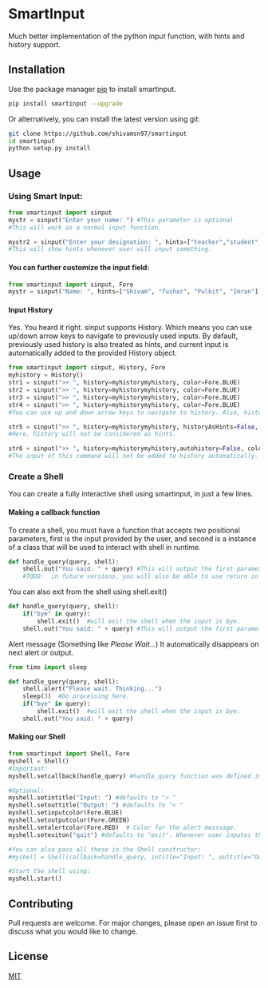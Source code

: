 # SmartInput
Much better implementation of the python input function, with hints and history support.

## Installation

Use the package manager [pip](https://pip.pypa.io/en/stable/) to install smartinput.

```bash
pip install smartinput --upgrade
```

Or alternatively, you can install the latest version using git:
```bash
git clone https://github.com/shivamsn97/smartinput
cd smartinput
python setup.py install
```
## Usage

### Using Smart Input:
```python
from smartinput import sinput
mystr = sinput("Enter your name: ") #This parameter is optional
#This will work as a normal input function.

mystr2 = sinput("Enter your designation: ", hints=["teacher","student","developer","hobbyist"])
#This will show hints whenever user will input something.
```
#### You can further customize the input field:
```python
from smartinput import sinput, Fore
mystr = sinput("Name: ", hints=["Shivam", "Tushar", "Pulkit", "Imran"], color=Fore.BLUE, hintcolor=Fore.GREEN)
```
#### Input History
Yes. You heard it right. sinput supports History. Which means you can use up/down arrow keys to navigate to previously used inputs. By default, previously used history is also treated as hints, and current input is automatically added to the provided History object. 
```python
from smartinput import sinput, History, Fore
myhistory = History()
str1 = sinput(">> ", history=myhistorymyhistory, color=Fore.BLUE)
str2 = sinput(">> ", history=myhistorymyhistory, color=Fore.BLUE)
str3 = sinput(">> ", history=myhistorymyhistory, color=Fore.BLUE)
str4 = sinput(">> ", history=myhistorymyhistory, color=Fore.BLUE)
#You can use up and down arrow keys to navigate to history. Also, history will be shown as hints.

str5 = sinput(">> ", history=myhistorymyhistory, historyAsHints=False, color=Fore.BLUE)
#Here, history will not be considered as hints.

str6 = sinput(">> ", history=myhistorymyhistory,autohistory=False, color=Fore.BLUE)
#The input of this command will not be added to history automatically.
```

### Create a Shell 
You can create a fully interactive shell using smartinput, in just a few lines.

#### Making a callback function
To create a shell, you must have a function that accepts two positional parameters, first is the input provided by the user, and second is a instance of a class that will be used to interact with shell in runtime.
```python
def handle_query(query, shell):
    shell.out("You said: " + query) #This will output the first parameter on the shell.
    #TODO:  in future versions, you will also be able to use return in place of shell.out.
```

You can also exit from the shell using shell.exit()
```python
def handle_query(query, shell):
    if("bye" in query):
        shell.exit()  #will exit the shell when the input is bye.
    shell.out("You said: " + query) #This will output the first parameter on the shell.
```

Alert message (Something like *Please Wait...*)
It automatically disappears on next alert or output.
```python
from time import sleep

def handle_query(query, shell):
    shell.alert("Please wait. Thinking...")
    sleep(3)  #Do processing here.
    if("bye" in query):
        shell.exit()  #will exit the shell when the input is bye.
    shell.out("You said: " + query) 
```

#### Making our Shell
```python
from smartinput import Shell, Fore
myshell = Shell()
#Important:
myshell.setcallback(handle_query) #handle_query function was defined in the above section

#Optional:
myshell.setintitle("Input: ") #defaults to "> "
myshell.setouttitle("Output: ") #defaults to "< "
myshell.setinputcolor(Fore.BLUE)
myshell.setoutputcolor(Fore.GREEN)
myshell.setalertcolor(Fore.RED)  # Color for the alert messsage.
myshell.setexiton("quit") #defaults to "exit". Whenever user inputes this or press ctrl+d (EOF, linux), the shell exits.

#You can also pass all these in the Shell constructor:
#myshell = Shell(callback=handle_query, intitle="Input: ", outtitle="Output: ", inputcolor=Fore.BLUE, outputcolor=Fore.GREEN, alertcolor=Fore.RED, exiton="quit")

#Start the shell using:
myshell.start()
```
## Contributing
Pull requests are welcome. For major changes, please open an issue first to discuss what you would like to change.

## License
[MIT](https://choosealicense.com/licenses/mit/)

